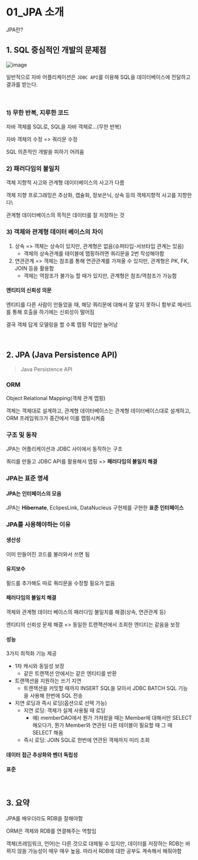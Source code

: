 # 01_JPA 소개

JPA란?

## 1. SQL 중심적인 개발의 문제점

![image](https://github.com/siwon-park/BackEnd_Study/assets/93081720/7e46aafe-0e59-41b0-9082-a31ca6c9a7a1)

일반적으로 자바 어플리케이션은 `JDBC API`를 이용해 SQL을 데이터베이스에 전달하고 결과를 받는다.

<br>

### 1) 무한 반복, 지루한 코드

자바 객체를 SQL로, SQL을 자바 객체로...(무한 반복)

자바 객체의 수정 => 쿼리문 수정

SQL 의존적인 개발을 피하기 어려움



### 2) 패러다임의 불일치

객체 지향적 사고와 관계형 데이터베이스의 사고가 다름

객체 지향 프로그래밍은 추상화, 캡슐화, 정보은닉, 상속 등의 객체지향적 사고를 지향한다\

관계형 데이터베이스의 목적은 데이터를 잘 저장하는 것



### 3) 객체와 관계형 데이터 베이스의 차이

1. 상속 => 객체는 상속이 있지만, 관계형은 없음(슈퍼타입-서브타입 관계는 있음)
   - 객체의 상속관계를 테이블에 맵핑하려면 쿼리문을 2번 작성해야함
2. 연관관계 => 객체는 참조를 통해 연관관계를 가져올 수 있지만, 관계형은 PK, FK, JOIN 등을 활용함
   - 객체는 역참조가 불가능 할 때가 있지만, 관계형은 참조/역참조가 가능함



#### 엔티티의 신뢰성 의문

엔티티를 다른 사람이 만들었을 때, 해당 쿼리문에 대해서 잘 알지 못하니 함부로 메서드를 통해 호출을 하기에는 신뢰성이 떨어짐



결국 객체 답게 모델링을 할 수록 맵핑 작업만 늘어남

<br>

## 2. JPA (Java Persistence API)

>  Java Persistence API

### ORM

Object Relational Mapping(객체 관계 맵핑)

객체는 객체대로 설계하고, 관계형 데이터베이스는 관계형 데이터베이스대로 설계하고, ORM 프레임워크가 중간에서 이를 맵핑시켜줌



### 구조 및 동작

JPA는 어플리케이션과 JDBC 사이에서 동작하는 구조

쿼리를 만들고 JDBC API를 활용해서 맵핑 => **패러다임의 불일치 해결**



### JPA는 표준 명세

#### JPA는 인터페이스의 모음

JPA는 **Hibernate**, EclipesLink, DataNucleus 구현체를 구현한 **표준 인터페이스**



### JPA를 사용해야하는 이유

#### 생산성

이미 만들어진 코드를 불러와서 쓰면 됨

#### 유지보수

필드를 추가해도 따로 쿼리문을 수정할 필요가 없음

#### 패러다임의 불일치 해결

객체와 관계형 데이터 베이스의 패러다임 불일치를 해결(상속, 연관관계 등)

엔티티의 신뢰성 문제 해결 => 동일한 트랜잭션에서 조회한 엔티티는 같음을 보장

#### 성능

3가지 최적화 기능 제공

- 1차 캐시와 동일성 보장
  - 같은 트랜잭션 안에서는 같은 엔티티를 반환
- 트랜잭션을 지원하는 쓰기 지연
  - 트랜잭션을 커밋할 때까지 INSERT SQL을 모아서 JDBC BATCH SQL 기능을 사용해 한번에 SQL 전송
- 지연 로딩과 즉시 로딩(옵션으로 선택 가능)
  - 지연 로딩: 객체가 실제 사용될 때 로딩
    - 예) memberDAO에서 뭔가 가져왔을 때는 Member에 대해서만 SELECT 해오다가, 뭔가 Member와 연관된 다른 테이블이 필요할 때 그 때 SELECT 해옴
  - 즉시 로딩: JOIN SQL로 한번에 연관된 객체까지 미리 조회

#### 데이터 접근 추상화와 벤더 독립성

#### 표준

<br>

## 3. 요약

JPA를 배우더라도 RDB을 잘해야함

ORM은 객체와 RDB를 연결해주는 역할임

객체(프레임워크, 언어)는 다른 것으로 대체될 수 있지만, 데이터를 저장하는 RDB는 바뀌지 않을 가능성이 매우 매우 높음. 따라서 RDB에 대한 공부도 계속해서 해줘야함